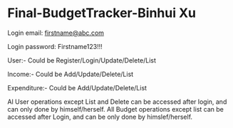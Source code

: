 # Final-BudgetTracker-Binhui Xu

Login email: firstname@abc.com

Login password: Firstname123!!!

User:- Could be Register/Login/Update/Delete/List

Income:- Could be Add/Update/Delete/List

Expenditure:- Could be Add/Update/Delete/List

Al User operations except List and Delete can be accessed after login, and can only done by himself/herself.
All Budget operations except list can be accessed after Login, and can be only done by himslef/herself.


